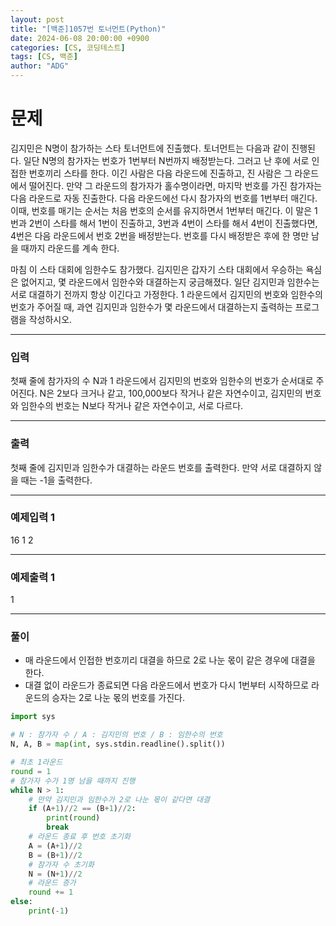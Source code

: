 ```yaml
---
layout: post
title: "[백준]1057번 토너먼트(Python)"
date: 2024-06-08 20:00:00 +0900
categories: [CS, 코딩테스트]
tags: [CS, 백준]
author: "ADG"
---
```


# 문제
김지민은 N명이 참가하는 스타 토너먼트에 진출했다. 토너먼트는 다음과 같이 진행된다. 일단 N명의 참가자는 번호가 1번부터 N번까지 배정받는다. 그러고 난 후에 서로 인접한 번호끼리 스타를 한다. 이긴 사람은 다음 라운드에 진출하고, 진 사람은 그 라운드에서 떨어진다. 만약 그 라운드의 참가자가 홀수명이라면, 마지막 번호를 가진 참가자는 다음 라운드로 자동 진출한다. 다음 라운드에선 다시 참가자의 번호를 1번부터 매긴다. 이때, 번호를 매기는 순서는 처음 번호의 순서를 유지하면서 1번부터 매긴다. 이 말은 1번과 2번이 스타를 해서 1번이 진출하고, 3번과 4번이 스타를 해서 4번이 진출했다면, 4번은 다음 라운드에서 번호 2번을 배정받는다. 번호를 다시 배정받은 후에 한 명만 남을 때까지 라운드를 계속 한다.

마침 이 스타 대회에 임한수도 참가했다. 김지민은 갑자기 스타 대회에서 우승하는 욕심은 없어지고, 몇 라운드에서 임한수와 대결하는지 궁금해졌다. 일단 김지민과 임한수는 서로 대결하기 전까지 항상 이긴다고 가정한다. 1 라운드에서 김지민의 번호와 임한수의 번호가 주어질 때, 과연 김지민과 임한수가 몇 라운드에서 대결하는지 출력하는 프로그램을 작성하시오.

---
### 입력

첫째 줄에 참가자의 수 N과 1 라운드에서 김지민의 번호와 임한수의 번호가 순서대로 주어진다. N은 2보다 크거나 같고, 100,000보다 작거나 같은 자연수이고, 김지민의 번호와 임한수의 번호는 N보다 작거나 같은 자연수이고, 서로 다르다.

---
### 출력

첫째 줄에 김지민과 임한수가 대결하는 라운드 번호를 출력한다. 만약 서로 대결하지 않을 때는 -1을 출력한다.

---
### 예제입력 1

16 1 2

---
### 예제출력 1

1

---

### 풀이

- 매 라운드에서 인접한 번호끼리 대결을 하므로 2로 나눈 몫이 같은 경우에 대결을 한다.  
- 대결 없이 라운드가 종료되면 다음 라운드에서 번호가 다시 1번부터 시작하므로 라운드의 승자는 2로 나눈 몫의 번호를 가진다.  

```python
import sys

# N : 참가자 수 / A : 김지민의 번호 / B : 임한수의 번호
N, A, B = map(int, sys.stdin.readline().split())

# 최초 1라운드
round = 1
# 참가자 수가 1명 남을 때까지 진행
while N > 1:
    # 만약 김지민과 임한수가 2로 나눈 몫이 같다면 대결
    if (A+1)//2 == (B+1)//2:
        print(round)
        break
    # 라운드 종료 후 번호 초기화
    A = (A+1)//2
    B = (B+1)//2
    # 참가자 수 초기화
    N = (N+1)//2
    # 라운드 증가
    round += 1
else:
    print(-1)
```
